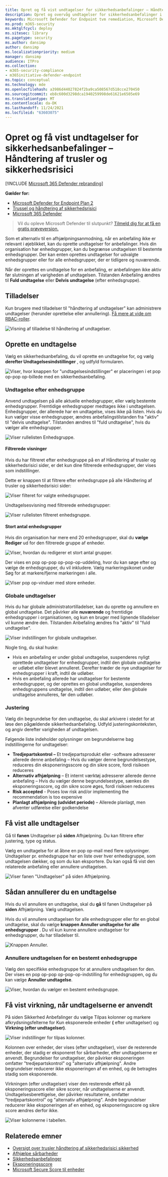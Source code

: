 ```yaml
---
title: Opret og få vist undtagelser for sikkerhedsanbefalinger – Håndtering af trusler og sikkerhedsrisici
description: Opret og overvåg undtagelser for sikkerhedsanbefalinger i Håndtering af trusler og sikkerhedsrisici.
keywords: Microsoft Defender for Endpoint tvm remediation, Microsoft Defender for Endpoint tvm, Håndtering af trusler og sikkerhedsrisici, threat & håndtering af sikkerhedsrisici, threat & håndtering af sikkerhedsrisici  afhjælpning, tvm remediation intune, tvm remediation sccm
ms.prod: m365-security
ms.mktglfcycl: deploy
ms.sitesec: library
ms.pagetype: security
ms.author: dansimp
author: dansimp
ms.localizationpriority: medium
manager: dansimp
audience: ITPro
ms.collection:
- m365-security-compliance
- m365initiative-defender-endpoint
ms.topic: conceptual
ms.technology: mde
ms.openlocfilehash: a3986d44027824f2ba9ca508567d518cce270450
ms.sourcegitcommit: eb8c600d3298dca1940259998de61621e6505e69
ms.translationtype: MT
ms.contentlocale: da-DK
ms.lasthandoff: 11/24/2021
ms.locfileid: "63603075"
---
```

# <a name="create-and-view-exceptions-for-security-recommendations---threat-and-vulnerability-management"></a>Opret og få vist undtagelser for sikkerhedsanbefalinger – Håndtering af trusler og sikkerhedsrisici

[!INCLUDE [Microsoft 365 Defender rebranding](../../includes/microsoft-defender.md)]

**Gælder for:**

- [Microsoft Defender for Endpoint Plan 2](https://go.microsoft.com/fwlink/?linkid=2154037)
- [Trussel og håndtering af sikkerhedsrisici](next-gen-threat-and-vuln-mgt.md)
- [Microsoft 365 Defender](https://go.microsoft.com/fwlink/?linkid=2118804)

> Vil du opleve Microsoft Defender til slutpunkt? [Tilmeld dig for at få en gratis prøveversion.](https://signup.microsoft.com/create-account/signup?products=7f379fee-c4f9-4278-b0a1-e4c8c2fcdf7e&ru=https://aka.ms/MDEp2OpenTrial?ocid=docs-wdatp-portaloverview-abovefoldlink)

Som et alternativ til en afhjælpningsanmodning, når en anbefaling ikke er relevant i øjeblikket, kan du oprette undtagelser for anbefalinger. Hvis din organisation har enhedsgrupper, kan du begrænse undtagelsen til bestemte enhedsgrupper. Der kan enten oprettes undtagelser for udvalgte enhedsgrupper eller for alle enhedsgrupper, der er tidligere og nuværende.

Når der oprettes en undtagelse for en anbefaling, er anbefalingen ikke aktiv før slutningen af varigheden af undtagelsen. Tilstanden Anbefaling ændres til **Fuld undtagelse** eller **Delvis undtagelse** (efter enhedsgruppe).

## <a name="permissions"></a>Tilladelser

Kun brugere med tilladelser til "håndtering af undtagelser" kan administrere undtagelser (herunder oprettelse eller annullering). [Få mere at vide om RBAC-roller](user-roles.md).

![Visning af tilladelse til håndtering af undtagelser.](images/tvm-exception-permissions.png)

## <a name="create-an-exception"></a>Oprette en undtagelse

Vælg en sikkerhedsanbefaling, du vil oprette en undtagelse for, og vælg **derefter Undtagelsesindstillinger** , og udfyld formularen.

![Viser, hvor knappen for "undtagelsesindstillinger" er placeringen i et pop op-pop op-billede med en sikkerhedsanbefaling.](images/tvm-exception-options.png)

### <a name="exception-by-device-group"></a>Undtagelse efter enhedsgruppe

Anvend undtagelsen på alle aktuelle enhedsgrupper, eller vælg bestemte enhedsgrupper. Fremtidige enhedsgrupper medtages ikke i undtagelsen. Enhedsgrupper, der allerede har en undtagelse, vises ikke på listen. Hvis du kun vælger visse enhedsgrupper, ændres anbefalingstilstanden fra "aktiv" til "delvis undtagelse". Tilstanden ændres til "fuld undtagelse", hvis du vælger alle enhedsgrupper.

![Viser rullelisten Enhedsgruppe.](images/tvm-exception-device-group-500.png)

#### <a name="filtered-views"></a>Filtrerede visninger

Hvis du har filtreret efter enhedsgruppe på en af Håndtering af trusler og sikkerhedsrisici sider, er det kun dine filtrerede enhedsgrupper, der vises som indstillinger.

Dette er knappen til at filtrere efter enhedsgruppe på alle Håndtering af trusler og sikkerhedsrisici sider:

![Viser filteret for valgte enhedsgrupper.](images/tvm-selected-device-groups.png)

Undtagelsesvisning med filtrerede enhedsgrupper:

![Viser rullelisten filtreret enhedsgruppe.](images/tvm-exception-device-filter500.png)

#### <a name="large-number-of-device-groups"></a>Stort antal enhedsgrupper

Hvis din organisation har mere end 20 enhedsgrupper, skal du **vælge Rediger** ud for den filtrerede gruppe af enheder.

![Viser, hvordan du redigerer et stort antal grupper.](images/tvm-exception-edit-groups.png)

Der vises en pop op-pop op-pop-op-uddeling, hvor du kan søge efter og vælge de enhedsgrupper, du vil inkludere. Vælg markeringsikonet under Søg for at markere/fjerne markeringen i alle.

![Viser pop op-vinduer med store enheder.](images/tvm-exception-device-group-flyout-400.png)

### <a name="global-exceptions"></a>Globale undtagelser

Hvis du har globale administratortilladelser, kan du oprette og annullere en global undtagelse. Det påvirker alle **nuværende** og fremtidige enhedsgrupper i organisationen, og kun en bruger med lignende tilladelser vil kunne ændre den. Tilstanden Anbefaling ændres fra "aktiv" til "fuld undtagelse".

![Viser indstillingen for globale undtagelser.](images/tvm-exception-global.png)

Nogle ting, du skal huske:

- Hvis en anbefaling er under global undtagelse, suspenderes nyligt oprettede undtagelser for enhedsgrupper, indtil den globale undtagelse er udløbet eller blevet annulleret. Derefter træder de nye undtagelser for enhedsgrupper i kraft, indtil de udløber.
- Hvis en anbefaling allerede har undtagelser for bestemte enhedsgrupper, og der oprettes en global undtagelse, suspenderes enhedsgruppens undtagelse, indtil den udløber, eller den globale undtagelse annulleres, før den udløber.

### <a name="justification"></a>Justering

Vælg din begrundelse for den undtagelse, du skal arkivere i stedet for at løse den pågældende sikkerhedsanbefaling. Udfyld justeringskonteksten, og angiv derefter varigheden af undtagelsen.

Følgende liste indeholder oplysninger om begrundelserne bag indstillingerne for undtagelser:

- **Tredjepartskontrol –** Et tredjepartsprodukt eller -software adresserer allerede denne anbefaling – Hvis du vælger denne begrundelsestype, reduceres din eksponeringsscore og din sikre score, fordi risikoen reduceres
- **Alternativ afhjælpning** – Et internt værktøj adresserer allerede denne anbefaling – Hvis du vælger denne begrundelsestype, sænkes din eksponeringsscore, og din sikre score øges, fordi risikoen reduceres
- **Risk accepted** - Poses low risk and/or implementing the recommendation is too expensive
- **Planlagt afhjælpning (udvidet periode)** – Allerede planlagt, men afventer udførelse eller godkendelse

## <a name="view-all-exceptions"></a>Få vist alle undtagelser

Gå til **fanen** Undtagelser på **siden** Afhjælpning. Du kan filtrere efter justering, type og status.

 Vælg en undtagelse for at åbne en pop op-mail med flere oplysninger. Undtagelser pr. enhedsgruppe har en liste over hver enhedsgruppe, som undtagelsen dækker, og som du kan eksportere. Du kan også få vist den relaterede anbefaling eller annullere undtagelsen.

![Viser fanen "Undtagelser" på siden Afhjælpning.](images/tvm-exception-view.png)

## <a name="how-to-cancel-an-exception"></a>Sådan annullerer du en undtagelse

Hvis du vil annullere en undtagelse, skal du **gå** til fanen Undtagelser på **siden** Afhjælpning. Vælg undtagelsen.

Hvis du vil annullere undtagelsen for alle enhedsgrupper eller for en global undtagelse, skal du vælge **knappen Annuller undtagelse for alle enhedsgrupper** . Du vil kun kunne annullere undtagelser for enhedsgrupper, du har tilladelser til.

![Knappen Annuller.](images/tvm-exception-cancel.png)

### <a name="cancel-the-exception-for-a-specific-device-group"></a>Annullere undtagelsen for en bestemt enhedsgruppe

Vælg den specifikke enhedsgruppe for at annullere undtagelsen for den. Der vises en pop op-pop op-pop-op-indstilling for enhedsgruppen, og du kan vælge **Annuller undtagelse**.

![Viser, hvordan du vælger en bestemt enhedsgruppe.](images/tvm-exception-device-group-hover.png)

## <a name="view-impact-after-exceptions-are-applied"></a>Få vist virkning, når undtagelserne er anvendt

På siden Sikkerhed Anbefalinger du vælge Tilpas kolonner og markere  afkrydsningsfelterne for Kun eksponerede enheder **(** efter undtagelser) og **Virkning (efter undtagelser)**.

![Viser indstillinger for tilpas kolonner.](images/tvm-after-exceptions.png)

Kolonnen over enheder, der vises (efter undtagelser), viser de resterende enheder, der stadig er eksponeret for sårbarheder, efter undtagelserne er anvendt. Begrundelser for undtagelser, der påvirker eksponeringen omfatter "tredjepartskontrol" og "alternativ afhjælpning". Andre begrundelser reducerer ikke eksponeringen af en enhed, og de betragtes stadig som eksponerede.

Virkningen (efter undtagelser) viser den resterende effekt på eksponeringsscore eller sikre scorer, når undtagelserne er anvendt. Undtagelsesberettigelse, der påvirker resultaterne, omfatter "tredjepartskontrol" og "alternativ afhjælpning". Andre begrundelser reducerer ikke eksponeringen af en enhed, og eksponeringsscore og sikre score ændres derfor ikke.

![Viser kolonnerne i tabellen.](images/tvm-after-exceptions-table.png)

## <a name="related-topics"></a>Relaterede emner

- [Oversigt over trusler håndtering af sikkerhedsrisici sikkerhed](next-gen-threat-and-vuln-mgt.md)
- [Afhjælpe sårbarheder](tvm-remediation.md)
- [Sikkerhedsanbefalinger](tvm-security-recommendation.md)
- [Eksponeringsscore](tvm-exposure-score.md)
- [Microsoft Secure Score til enheder](tvm-microsoft-secure-score-devices.md)
